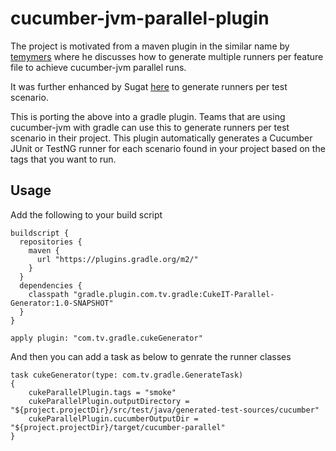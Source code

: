 cucumber-jvm-parallel-plugin
============================

The project is motivated from a maven plugin in the similar name by
[temymers](https://github.com/temyers/cucumber-jvm-parallel-plugin) where he discusses how to generate multiple runners
per feature file to achieve cucumber-jvm parallel runs.

It was further enhanced by Sugat [here](https://github.com/sugatmankar/cucumber-jvm-parallel-plugin/tree/tagwiseOutlinewise)
to generate runners per test scenario.

This is porting the above into a gradle plugin. Teams that are using cucumber-jvm with gradle can use this to generate
runners per test scenario in their project. This plugin automatically generates a Cucumber JUnit or TestNG runner for
each scenario found in your project based on the tags that you want to run.

Usage
-----

Add the following to your build script

```
buildscript {
  repositories {
    maven {
      url "https://plugins.gradle.org/m2/"
    }
  }
  dependencies {
    classpath "gradle.plugin.com.tv.gradle:CukeIT-Parallel-Generator:1.0-SNAPSHOT"
  }
}

apply plugin: "com.tv.gradle.cukeGenerator"
```

And then you can add a task as below to genrate the runner classes

```
task cukeGenerator(type: com.tv.gradle.GenerateTask)
{
    cukeParallelPlugin.tags = "smoke"
    cukeParallelPlugin.outputDirectory = "${project.projectDir}/src/test/java/generated-test-sources/cucumber"
    cukeParallelPlugin.cucumberOutputDir = "${project.projectDir}/target/cucumber-parallel"
}
```


